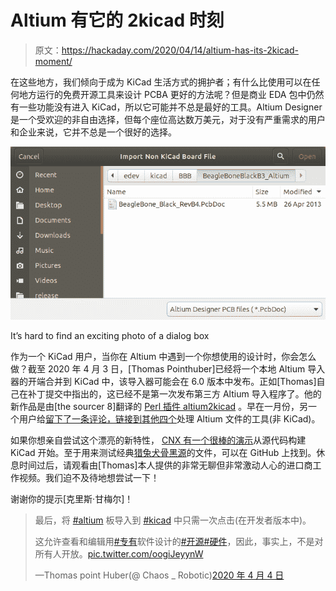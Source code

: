 # Altium 有它的 2kicad 时刻

> 原文：<https://hackaday.com/2020/04/14/altium-has-its-2kicad-moment/>

在这些地方，我们倾向于成为 KiCad 生活方式的拥护者；有什么比使用可以在任何地方运行的免费开源工具来设计 PCBA 更好的方法呢？但是商业 EDA 包中仍然有一些功能没有进入 KiCad，所以它可能并不总是最好的工具。Altium Designer 是一个受欢迎的非自由选择，但每个座位高达数万美元，对于没有严重需求的用户和企业来说，它并不总是一个很好的选择。

![](img/638acccf75b98722d3ed6158506f2cf9.png)

It’s hard to find an exciting photo of a dialog box

作为一个 KiCad 用户，当你在 Altium 中遇到一个你想使用的设计时，你会怎么做？截至 2020 年 4 月 3 日，[Thomas Pointhuber]已经将一个本地 Altium 导入器的开端合并到 KiCad 中，该导入器可能会在 6.0 版本中发布。正如[Thomas]自己在补丁提交中指出的，这已经不是第一次发布第三方 Altium 导入程序了。他的新作品是由[the sourcer 8]翻译的 [Perl 插件 altium2kicad](https://github.com/thesourcerer8/altium2kicad) 。早在一月份，另一个用户给[留下了一条评论，链接到其他四个](https://gitlab.com/kicad/code/kicad/-/merge_requests/60#note_270402879)处理 Altium 文件的工具(非 KiCad)。

如果你想亲自尝试这个漂亮的新特性， [CNX 有一个很棒的演示](https://www.cnx-software.com/2020/04/05/how-to-build-kicad-on-ubuntu-18-04-and-import-altium-pcb-files/)从源代码构建 KiCad 开始。至于用来测试经典[猎兔犬骨黑源](https://github.com/CircuitCo/-BeagleBone-Black-RevA5)的文件，可以在 GitHub 上找到。休息时间过后，请观看由[Thomas]本人提供的非常无聊但非常激动人心的进口商工作视频。我们迫不及待地想尝试一下！

谢谢你的提示[克里斯·甘梅尔]！

> 最后，将 [#altium](https://twitter.com/hashtag/altium?src=hash&ref_src=twsrc%5Etfw) 板导入到 [#kicad](https://twitter.com/hashtag/kicad?src=hash&ref_src=twsrc%5Etfw) 中只需一次点击(在开发者版本中)。
> 
> 这允许查看和编辑用[#专有](https://twitter.com/hashtag/proprietary?src=hash&ref_src=twsrc%5Etfw)软件设计的[#开源](https://twitter.com/hashtag/opensource?src=hash&ref_src=twsrc%5Etfw)[#硬件](https://twitter.com/hashtag/hardware?src=hash&ref_src=twsrc%5Etfw)，因此，事实上，不是对所有人开放。[pic.twitter.com/oogiJeyynW](https://t.co/oogiJeyynW)
> 
> —Thomas point Huber(@ Chaos _ Robotic)[2020 年 4 月 4 日](https://twitter.com/Chaos_Robotic/status/1246360312133099520?ref_src=twsrc%5Etfw)